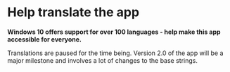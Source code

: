 # Help translate the app
**Windows 10 offers support for over 100 languages - help make this app accessible for everyone.**  

Translations are paused for the time being. Version 2.0 of the app will be a major milestone and involves a lot of changes to the base strings.